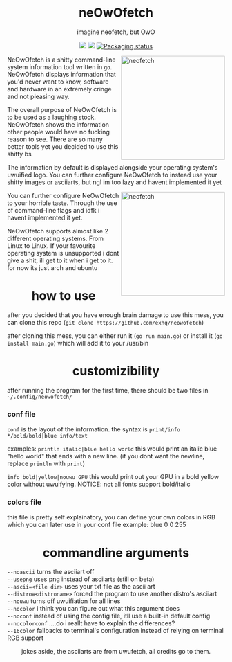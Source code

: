 <h1 align="center">neOwOfetch</h1> <p align="center">imagine neofetch, but OwO
<p align="center">
<a href="./LICENSE.md"><img src="https://cdn.discordapp.com/attachments/832652653292027904/1022794924078415932/idfk.png"></a>
<a href="https://github.com/dylanaraps/neofetch/releases"><img src="https://cdn.discordapp.com/attachments/832652653292027904/1022794924439113808/neoowowoowow.png"></a>
<a href="https://repology.org/metapackage/neofetch"><img src="https://cdn.discordapp.com/attachments/832652653292027904/1022794924783050782/bruh.png" alt="Packaging status"></a>
</p>

<img src="https://cdn.discordapp.com/attachments/917977729322872853/1022796282198237254/2022-09-23_12-36.png" alt="neofetch" align="right" height="240px">

NeOwOfetch is a shitty command-line system information tool written in `go`. NeOwOfetch displays information that you'd never want to know, software and hardware in an extremely cringe and not pleasing way.

The overall purpose of NeOwOfetch is to be used as a laughing stock. NeOwOfetch shows the information other people would have no fucking reason to see. There are so many better tools yet you decided to use this shitty bs

The information by default is displayed alongside your operating system's uwuified logo. You can further configure NeOwOfetch to instead use your shitty images or asciiarts, but ngl im too lazy and havent implemented it yet

<img src="https://cdn.discordapp.com/attachments/917977729322872853/1022797099248656445/2022-09-23_12-40.png" alt="neofetch" align="right" height="240px">

You can further configure NeOwOfetch to your horrible taste. Through the use of command-line flags and idfk i havent implemented it yet.

NeOwOfetch supports almost like 2 different operating systems. From Linux to Linux. If your favourite operating system is unsupported i dont give a shit, ill get to it when i get to it. for now its just arch and ubuntu  

<h1 align="center">how to use</h1>

after you decided that you have enough brain damage to use this mess, you can clone this repo (`git clone https://github.com/exhq/neowofetch`)  

after cloning this mess, you can either run it (`go run main.go`) or install it (`go install main.go`) which will add it to your /usr/bin


<h1 align="center">customizibility</h1>

after running the program for the first time, there should be two files in `~/.config/neowofetch/`    
### conf file

`conf` is the layout of the information. 
the syntax is `print/info */bold/bold|blue info/text`

examples:
`println italic|blue hello world` this would print an italic blue "hello world" that ends with a new line. (if you dont want the newline, replace `println` with `print`)


`info bold|yellow|nouwu GPU` this would print out your GPU in a bold yellow color without uwuifying. NOTICE: not all fonts support bold/italic

### colors file
 
this file is pretty self explainatory, you can define your own colors in RGB which you can later use in your conf file
example:
blue 0 0 255

<h1 align="center">commandline arguments</h1>

`--noascii` turns the asciiart off  
`--usepng`  uses png instead of asciiarts (still on beta)  
`--ascii=<file dir>` uses your txt file as the ascii art  
`--distro=<distroname>` forced the program to use another distro's asciiart  
`--nouwu` turns off uwuifiation for all lines  
`--nocolor` i think you can figure out what this argument does  
`--noconf` instead of using the config file, itll use a built-in default config  
`--nocolorconf` ....do i reallt have to explain the differences?  
`--16color` fallbacks to terminal's configuration instead of relying on terminal RGB support  
<p align="center">jokes aside, the asciiarts are from uwufetch, all credits go to them.</p>
